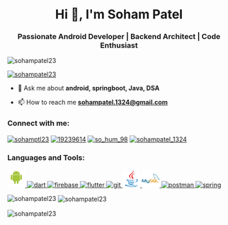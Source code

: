 <h1 align="center">Hi 👋, I'm Soham Patel</h1>
<h3 align="center">Passionate Android Developer | Backend Architect | Code Enthusiast</h3>

<p align="left"> <img src="https://komarev.com/ghpvc/?username=sohampatel23&label=Profile%20views&color=0e75b6&style=flat" alt="sohampatel23" /> </p>

<p align="left"> <a href="https://github.com/ryo-ma/github-profile-trophy"><img src="https://github-profile-trophy.vercel.app/?username=sohampatel23" alt="sohampatel23" /></a> </p>

- 💬 Ask me about **android, springboot, Java, DSA**

- 📫 How to reach me **sohampatel.1324@gmail.com**

<h3 align="left">Connect with me:</h3>
<p align="left">
<a href="https://linkedin.com/in/sohamptl23" target="blank"><img align="center" src="https://raw.githubusercontent.com/rahuldkjain/github-profile-readme-generator/master/src/images/icons/Social/linked-in-alt.svg" alt="sohamptl23" height="30" width="40" /></a>
<a href="https://stackoverflow.com/users/19239614" target="blank"><img align="center" src="https://raw.githubusercontent.com/rahuldkjain/github-profile-readme-generator/master/src/images/icons/Social/stack-overflow.svg" alt="19239614" height="30" width="40" /></a>
<a href="https://instagram.com/so_hum_98" target="blank"><img align="center" src="https://raw.githubusercontent.com/rahuldkjain/github-profile-readme-generator/master/src/images/icons/Social/instagram.svg" alt="so_hum_98" height="30" width="40" /></a>
<a href="https://www.hackerrank.com/sohampatel_1324" target="blank"><img align="center" src="https://raw.githubusercontent.com/rahuldkjain/github-profile-readme-generator/master/src/images/icons/Social/hackerrank.svg" alt="sohampatel_1324" height="30" width="40" /></a>
</p>

<h3 align="left">Languages and Tools:</h3>
<p align="left"> <a href="https://developer.android.com" target="_blank" rel="noreferrer"> <img src="https://raw.githubusercontent.com/devicons/devicon/master/icons/android/android-original-wordmark.svg" alt="android" width="40" height="40"/> </a> <a href="https://dart.dev" target="_blank" rel="noreferrer"> <img src="https://www.vectorlogo.zone/logos/dartlang/dartlang-icon.svg" alt="dart" width="40" height="40"/> </a> <a href="https://firebase.google.com/" target="_blank" rel="noreferrer"> <img src="https://www.vectorlogo.zone/logos/firebase/firebase-icon.svg" alt="firebase" width="40" height="40"/> </a> <a href="https://flutter.dev" target="_blank" rel="noreferrer"> <img src="https://www.vectorlogo.zone/logos/flutterio/flutterio-icon.svg" alt="flutter" width="40" height="40"/> </a> <a href="https://git-scm.com/" target="_blank" rel="noreferrer"> <img src="https://www.vectorlogo.zone/logos/git-scm/git-scm-icon.svg" alt="git" width="40" height="40"/> </a> <a href="https://www.java.com" target="_blank" rel="noreferrer"> <img src="https://raw.githubusercontent.com/devicons/devicon/master/icons/java/java-original.svg" alt="java" width="40" height="40"/> </a> <a href="https://www.mysql.com/" target="_blank" rel="noreferrer"> <img src="https://raw.githubusercontent.com/devicons/devicon/master/icons/mysql/mysql-original-wordmark.svg" alt="mysql" width="40" height="40"/> </a> <a href="https://postman.com" target="_blank" rel="noreferrer"> <img src="https://www.vectorlogo.zone/logos/getpostman/getpostman-icon.svg" alt="postman" width="40" height="40"/> </a> <a href="https://spring.io/" target="_blank" rel="noreferrer"> <img src="https://www.vectorlogo.zone/logos/springio/springio-icon.svg" alt="spring" width="40" height="40"/> </a> </p>

<p><img align="left" src="https://github-readme-stats.vercel.app/api/top-langs?username=sohampatel23&show_icons=true&locale=en&layout=compact" alt="sohampatel23" /></p>

<p>&nbsp;<img align="center" src="https://github-readme-stats.vercel.app/api?username=sohampatel23&show_icons=true&locale=en" alt="sohampatel23" /></p>

<p><img align="center" src="https://github-readme-streak-stats.herokuapp.com/?user=sohampatel23&" alt="sohampatel23" /></p>

